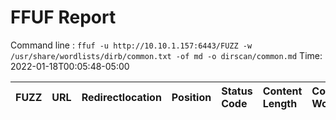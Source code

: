 # FFUF Report

  Command line : `ffuf -u http://10.10.1.157:6443/FUZZ -w /usr/share/wordlists/dirb/common.txt -of md -o dirscan/common.md`
  Time: 2022-01-18T00:05:48-05:00

  | FUZZ | URL | Redirectlocation | Position | Status Code | Content Length | Content Words | Content Lines | Content Type | ResultFile |
  | :- | :-- | :--------------- | :---- | :------- | :---------- | :------------- | :------------ | :--------- | :----------- |
  
